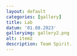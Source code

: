 ```yaml
---
layout: default
categories: [gallery]
title: Lab
datum: '01.08.2023'
galleryimg: gallery2.png
alt: item2
description: Team Spirit.
---
```

